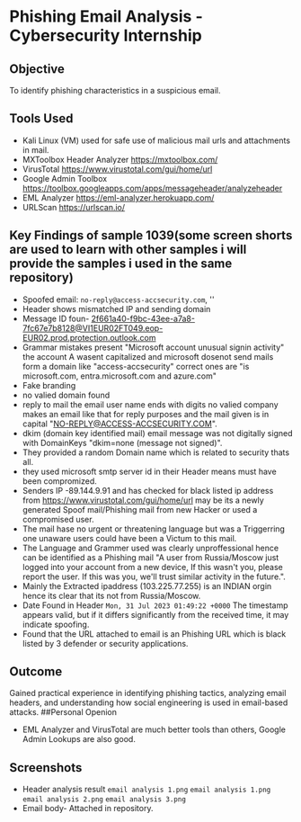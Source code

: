 # Phishing Email Analysis - Cybersecurity Internship

## Objective
To identify phishing characteristics in a suspicious email.

## Tools Used
- Kali Linux (VM) used for safe use of malicious mail urls and attachments in mail.
- MXToolbox Header Analyzer https://mxtoolbox.com/
- VirusTotal https://www.virustotal.com/gui/home/url
- Google Admin Toolbox https://toolbox.googleapps.com/apps/messageheader/analyzeheader
- EML Analyzer https://eml-analyzer.herokuapp.com/
- URLScan https://urlscan.io/

## Key Findings of sample 1039(some screen shorts are used to learn with other samples i will provide the samples i used in the same repository)
- Spoofed email: `no-reply@access-accsecurity.com`, ''
- Header shows mismatched IP and sending domain
- Message ID foun- 	<2f661a40-f9bc-43ee-a7a8-7fc67e7b8128@VI1EUR02FT049.eop-EUR02.prod.protection.outlook.com>
- Grammar mistakes present "Microsoft account unusual signin activity" the account A wasent capitalized and microsoft dosenot send mails form a domain like "access-accsecurity" correct ones are "is microsoft.com, entra.microsoft.com and azure.com"
- Fake branding
- no valied domain found
- reply to mail the email user name ends with digits no valied company makes an email like that for reply purposes and the mail given is in capital "NO-REPLY@ACCESS-ACCSECURITY.COM".
- dkim (domain key identified mail) email message was not digitally signed with DomainKeys "dkim=none (message not signed)".
- They provided a random Domain name which is related to security thats all.
- they used microsoft smtp server id in their Header means must have been compromized.
- Senders IP -89.144.9.91 and has checked for black listed ip address from https://www.virustotal.com/gui/home/url may be its a newly generated Spoof mail/Phishing mail from new Hacker or used a compromised user.
- The mail hase no urgent or threatening language but was a Triggerring one unaware users could have been a Victum to this mail.
- The Language and Grammer used was clearly unproffessional hence can be identified as a Phishing mail "A user from Russia/Moscow just logged into your account from a new device, If this wasn't you, please report the user. If this was you, we'll trust similar activity in the future.".
- Mainly the Extracted ipaddress (103.225.77.255) is an INDIAN orgin hence its clear that its not from Russia/Moscow.
- Date Found in Header `Mon, 31 Jul 2023 01:49:22 +0000` The timestamp appears valid, but if it differs significantly from the received time, it may indicate spoofing.
- Found that the URL attached to email is an Phishing URL which is black listed by 3 defender or security applications.

## Outcome
Gained practical experience in identifying phishing tactics, analyzing email headers, and understanding how social engineering is used in email-based attacks.
##Personal Openion
- EML Analyzer and VirusTotal are much better tools than others, Google Admin Lookups are also good.
## Screenshots
- Header analysis result `email analysis 1.png`
  `email analysis 1.png`
  `email analysis 2.png`
  `email analysis 3.png`
- Email body- Attached in repository.
